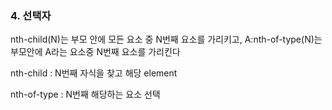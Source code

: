 ### 4. 선택자

nth-child(N)는 부모 안에 모든 요소 중 N번째 요소를 가리키고, A:nth-of-type(N)는 부모안에 A라는 요소중 N번째 요소를 가리킨다

nth-child : N번째 자식을 찾고 해당 element

nth-of-type : N번째 해당하는 요소 선택